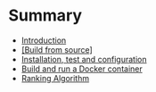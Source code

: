 # Summary

* [Introduction](README.md)
* [[Build from source]](chapter1.md)
* [Installation, test and configuration](chapter1.md)
* [Build and run a Docker container](chapter2.md)
* [Ranking Algorithm](chapter3.md)

